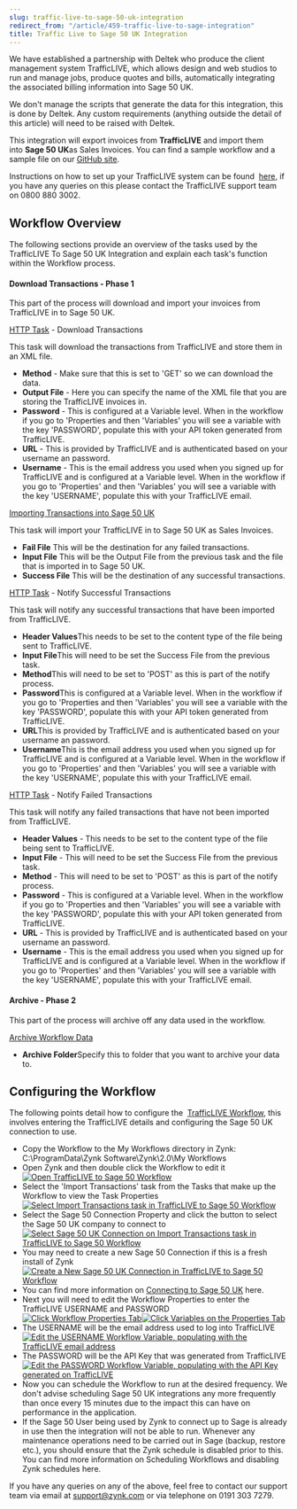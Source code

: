 ```yaml
---
slug: traffic-live-to-sage-50-uk-integration
redirect_from: "/article/459-traffic-live-to-sage-integration"
title: Traffic Live to Sage 50 UK Integration
---
```

We have established a partnership with Deltek who produce the client management system TrafficLIVE, which allows design and web studios to run and manage jobs, produce quotes and bills, automatically integrating the associated billing information into Sage 50 UK.

We don't manage the scripts that generate the data for this integration, this is done by Deltek. Any custom requirements (anything outside the detail of this article) will need to be raised with Deltek.

This integration will export invoices from **TrafficLIVE** and import them into **Sage 50 UK**as Sales Invoices. You can find a sample workflow and a sample file on our [GitHub site](https://github.com/zynksoftware/samples/tree/master/Integration%20Samples/Traffic%20Live%20Integration).

Instructions on how to set up your TrafficLIVE system can be found 		[here](http://trafficlive.screenstepslive.com/s/2523/m/userguide/l/54862-fully-automated-posting-to-sage-line-50-sales-ledger-posting#), if you have any queries on this please contact the TrafficLIVE support team on 0800 880 3002.

## Workflow Overview
The following sections provide an overview of the tasks used by the TrafficLIVE To Sage 50 UK Integration and explain each task's function within the Workflow process.

#### Download Transactions - Phase 1
This part of the process will download and import your invoices from TrafficLIVE in to Sage 50 UK.

[HTTP Task](http-task) - Download Transactions

This task will download the transactions from TrafficLIVE and store them in an XML file.

 * **Method** - Make sure that this is set to 'GET' so we can download the data.
 * **Output File** - Here you can specify the name of the XML file that you are storing the TrafficLIVE invoices in.
 * **Password** - This is configured at a Variable level. When in the workflow if you go to 'Properties and then 'Variables' you will see a variable with the key 'PASSWORD', populate this with your API token generated from TrafficLIVE.
 * **URL** - This is provided by TrafficLIVE and is authenticated based on your username an password.
 * **Username** - This is the email address you used when you signed up for TrafficLIVE and is configured at a Variable level. When in the workflow if you go to 'Properties' and then 'Variables' you will see a variable with the key 'USERNAME', populate this with your TrafficLIVE email.

[Importing Transactions into Sage 50 UK](importing-transactions-into-sage-50-uk)

This task will import your TrafficLIVE in to Sage 50 UK as Sales Invoices.

 * **Fail File** This will be the destination for any failed transactions.
 * **Input File** This will be the Output File from the previous task and the file that is imported in to Sage 50 UK.
 * **Success File** This will be the destination of any successful transactions.

[HTTP Task](http-task) - Notify Successful Transactions

This task will notify any successful transactions that have been imported from TrafficLIVE.

 * **Header Values**This needs to be set to the content type of the file being sent to TrafficLIVE.
 * **Input File**This will need to be set the Success File from the previous task.
 * **Method**This will need to be set to 'POST' as this is part of the notify process.
 * **Password**This is configured at a Variable level. When in the workflow if you go to 'Properties and then 'Variables' you will see a variable with the key 'PASSWORD', populate this with your API token generated from TrafficLIVE.
 * **URL**This is provided by TrafficLIVE and is authenticated based on your username an password.
 * **Username**This is the email address you used when you signed up for TrafficLIVE and is configured at a Variable level. When in the workflow if you go to 'Properties' and then 'Variables' you will see a variable with the key 'USERNAME', populate this with your TrafficLIVE email.

[HTTP Task](http-task) - Notify Failed Transactions

This task will notify any failed transactions that have not been imported from TrafficLIVE.

 * **Header Values** - This needs to be set to the content type of the file being sent to TrafficLIVE.
 * **Input File** - This will need to be set the Success File from the previous task.
 * **Method** - This will need to be set to 'POST' as this is part of the notify process.
 * **Password** - This is configured at a Variable level. When in the workflow if you go to 'Properties and then 'Variables' you will see a variable with the key 'PASSWORD', populate this with your API token generated from TrafficLIVE.
 * **URL** - This is provided by TrafficLIVE and is authenticated based on your username an password.
 * **Username** - This is the email address you used when you signed up for TrafficLIVE and is configured at a Variable level. When in the workflow if you go to 'Properties' and then 'Variables' you will see a variable with the key 'USERNAME', populate this with your TrafficLIVE email.

#### Archive - Phase 2
This part of the process will archive off any data used in the workflow.

[Archive Workflow Data](archive-workflow-data)

 * **Archive Folder**Specify this to folder that you want to archive your data to.

## Configuring the Workflow

The following points detail how to configure the 		[TrafficLIVE Workflow](https://raw.githubusercontent.com/zynksoftware/samples/master/Integration%20Samples/Traffic%20Live%20Integration/My%20Workflows/TrafficLIVE%20-%20Sage%2050%20UK.wkf), this involves entering the TrafficLIVE details and configuring the Sage 50 UK connection to use.

 * Copy the Workflow to the My Workflows directory in Zynk: C:\ProgramData\Zynk Software\Zynk\2.0\My Workflows
 * Open Zynk and then double click the Workflow to edit it  
[![Open TrafficLIVE to Sage 50 Workflow](http://www.zynk.com/images/v2/trafficlive/open-workflow.png)](http://www.zynk.com/images/v2/trafficlive/open-workflow.png)
 * Select the 'Import Transactions' task from the Tasks that make up the Workflow to view the Task Properties		  
[![Select Import Transactions task in TrafficLIVE to Sage 50 Workflow](http://www.zynk.com/images/v2/trafficlive/select-import-transactions.png)](http://www.zynk.com/images/v2/trafficlive/select-import-transactions.png)
 * Select the Sage 50 Connection Property and click the button to select the Sage 50 UK company to connect to  
[![Select Sage 50 UK Connection on Import Transactions task in TrafficLIVE to Sage 50 Workflow](http://www.zynk.com/images/v2/trafficlive/select-connection.png)](http://www.zynk.com/images/v2/trafficlive/select-connection.png)
 * You may need to create a new Sage 50 Connection if this is a fresh install of Zynk  
[![Create a New Sage 50 UK Connection in TrafficLIVE to Sage 50 Workflow](http://www.zynk.com/images/v2/trafficlive/new-connection.png)](http://www.zynk.com/images/v2/trafficlive/new-connection.png)
 * You can find more information on [Connecting to Sage 50 UK](connecting-to-sage-50-uk) here.
 * Next you will need to edit the Workflow Properties to enter the TrafficLIVE USERNAME and PASSWORD  
[![Click Workflow Properties Tab](http://www.zynk.com/images/v2/trafficlive/edit-workflow-properties-1.png)](http://www.zynk.com/images/v2/trafficlive/edit-workflow-properties-1.png)[![Click Variables on the Properties Tab](http://www.zynk.com/images/v2/trafficlive/edit-workflow-properties-2.png)](http://www.zynk.com/images/v2/trafficlive/edit-workflow-properties-2.png)
 * The USERNAME will be the email address used to log into TrafficLIVE  
[![Edit the USERNAME Workflow Variable, populating with the TrafficLIVE email address](http://www.zynk.com/images/v2/trafficlive/edit-workflow-properties-username.png)](http://www.zynk.com/images/v2/trafficlive/edit-workflow-properties-username.png)
 * The PASSWORD will be the API Key that was generated from TrafficLIVE  
[![Edit the PASSWORD Workflow Variable, populating with the API Key generated on TrafficLIVE](http://www.zynk.com/images/v2/trafficlive/edit-workflow-properties-password.png)](http://www.zynk.com/images/v2/trafficlive/edit-workflow-properties-password.png)
 * Now you can schedule the Workflow to run at the desired frequency. We don't advise scheduling Sage 50 UK integrations any more frequently than once every 15 minutes due to the impact this can have on performance in the application.
 * If the Sage 50 User being used by Zynk to connect up to Sage is already in use then the integration will not be able to run. Whenever any maintenance operations need to be carried out in Sage (backup, restore etc.), you should ensure that the Zynk schedule is disabled prior to this. You can find more information on Scheduling Workflows and disabling Zynk schedules here.

If you have any queries on any of the above, feel free to contact our support team via email at support@zynk.com or via telephone on 0191 303 7279.
